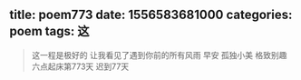 title: poem773
date: 1556583681000
categories: poem
tags: 这
---
> 这一程是极好的
让我看见了遇到你前的所有风雨
早安
孤独小美
格致别趣
六点起床第773天 迟到77天